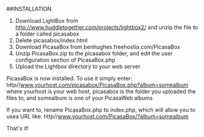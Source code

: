 ##INSTALLATION

1. Download LightBox from http://www.huddletogether.com/projects/lightbox2/ and unzip the file to a folder called picasabox
2. Delete picasabox/index.html
3. Download PicasaBox from benhughes.freehostia.com/PicasaBox
4. Unzip PicasaBox.zip to the picasabox folder, and edit the user configuration section of PicasaBox.php
5. Upload the Lightbox directory to your web server

PicasaBox is now installed. To use it simply enter:
	http//www.yourhost.com/picasabox/PicasaBox.php?album=somealbum
where yourhost is your web host, picasabox is the folder you uploaded the files to, and somealbum is one of your PicasaWeb albums

If you want to, rename PicasaBox.php to index.php, which will allow you to usea URL like:
 	http//www.yourhost.com/PicasaBox/?album=somealbum

That's it!